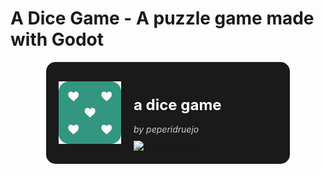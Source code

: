 # A Dice Game - A puzzle game made with Godot

<div align="center">
  <div style="
    display: flex;
    align-items: center;
    background-color: #1a1a1a;
    border-radius: 15px;
    padding: 20px;
    max-width: 350px;
    margin: 0 auto;
    color: #ffffff;
  ">
    <img src="icon.svg" alt="Icon" width="100" style="margin-right: 20px;" />
    <div style="text-align: left;">
      <h1 style="margin: 0 0 -5 0; font-size: 24px; color: #ffffff;">a dice game</h1>
      <p style="margin: 0 0 10px 0; font-style: italic; color: #cccccc;">by peperidruejo</p>
      <a href="https://peperidruejo.itch.io/a-dice-game" target="_blank">
        <img src="https://img.shields.io/badge/Play%20on-itch.io-red?style=for-the-badge&logo=itch.io" alt="Play on itch.io" />
      </a>
    </div>
  </div>
</div>